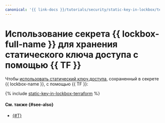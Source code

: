 ```yaml
---
canonical: '{{ link-docs }}/tutorials/security/static-key-in-lockbox/terraform'
---
```


# Использование секрета {{ lockbox-full-name }} для хранения статического ключа доступа с помощью {{ TF }}

Чтобы [использовать статический ключ доступа](index.md), сохраненный в секрете {{ lockbox-name }}, с помощью {{ TF }}:

{% include [static-key-in-lockbox-terraform](../../../_tutorials/security/static-key-in-lockbox-terraform.md) %}

#### См. также {#see-also}

* [{#T}](console.md)